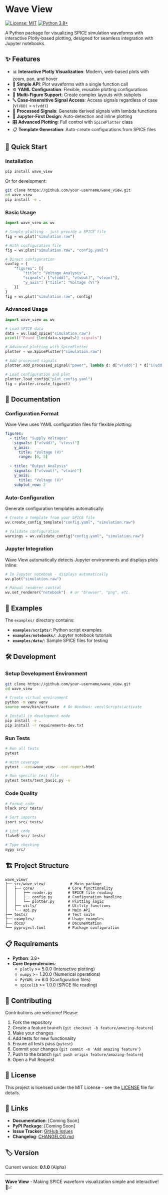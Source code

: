 # Wave View

[![License: MIT](https://img.shields.io/badge/License-MIT-yellow.svg)](https://opensource.org/licenses/MIT)
[![Python 3.8+](https://img.shields.io/badge/python-3.8+-blue.svg)](https://www.python.org/downloads/)

A Python package for visualizing SPICE simulation waveforms with interactive Plotly-based plotting, designed for seamless integration with Jupyter notebooks.

## ✨ Features

- 📊 **Interactive Plotly Visualization**: Modern, web-based plots with zoom, pan, and hover
- 🔧 **Simple API**: Plot waveforms with a single function call
- ⚙️ **YAML Configuration**: Flexible, reusable plotting configurations
- 📏 **Multi-Figure Support**: Create complex layouts with subplots
- 🔤 **Case-Insensitive Signal Access**: Access signals regardless of case (`V(VDD)` = `v(vdd)`)
- 🧮 **Processed Signals**: Generate derived signals with lambda functions
- 📓 **Jupyter-First Design**: Auto-detection and inline plotting
- 🎛️ **Advanced Plotting**: Full control with `SpicePlotter` class
- 📋 **Template Generation**: Auto-create configurations from SPICE files

## 🚀 Quick Start

### Installation

```bash
pip install wave_view
```

Or for development:
```bash
git clone https://github.com/your-username/wave_view.git
cd wave_view
pip install -e .
```

### Basic Usage

```python
import wave_view as wv

# Simple plotting - just provide a SPICE file
fig = wv.plot("simulation.raw")

# With configuration file
fig = wv.plot("simulation.raw", "config.yaml")

# Direct configuration
config = {
    "figures": [{
        "title": "Voltage Analysis",
        "signals": ["v(vdd)", "v(vout)", "v(vin)"],
        "y_axis": {"title": "Voltage (V)"}
    }]
}
fig = wv.plot("simulation.raw", config)
```

### Advanced Usage

```python
import wave_view as wv

# Load SPICE data
data = wv.load_spice("simulation.raw")
print(f"Found {len(data.signals)} signals")

# Advanced plotting with SpicePlotter
plotter = wv.SpicePlotter("simulation.raw")

# Add processed signals
plotter.add_processed_signal("power", lambda d: d["v(vdd)"] * d["i(vdd)"])

# Load configuration and plot
plotter.load_config("plot_config.yaml")
fig = plotter.create_figure()
```

## 📖 Documentation

### Configuration Format

Wave View uses YAML configuration files for flexible plotting:

```yaml
figures:
  - title: "Supply Voltages"
    signals: ["v(vdd)", "v(vss)"]
    y_axis:
      title: "Voltage (V)"
      range: [0, 5]
    
  - title: "Output Analysis"
    signals: ["v(vout)", "v(vin)"]
    y_axis:
      title: "Voltage (V)"
    subplot_row: 2
```

### Auto-Configuration

Generate configuration templates automatically:

```python
# Create a template from your SPICE file
wv.create_config_template("config.yaml", "simulation.raw")

# Validate configuration
warnings = wv.validate_config("config.yaml", "simulation.raw")
```

### Jupyter Integration

Wave View automatically detects Jupyter environments and displays plots inline:

```python
# In Jupyter notebook - displays automatically
wv.plot("simulation.raw")

# Manual renderer control
wv.set_renderer("notebook")  # or "browser", "png", etc.
```

## 📁 Examples

The `examples/` directory contains:

- **`examples/scripts/`**: Python script examples
- **`examples/notebooks/`**: Jupyter notebook tutorials  
- **`examples/data/`**: Sample SPICE files for testing

## 🛠️ Development

### Setup Development Environment

```bash
git clone https://github.com/your-username/wave_view.git
cd wave_view

# Create virtual environment
python -m venv venv
source venv/bin/activate  # On Windows: venv\Scripts\activate

# Install in development mode
pip install -e .
pip install -r requirements-dev.txt
```

### Run Tests

```bash
# Run all tests
pytest

# With coverage
pytest --cov=wave_view --cov-report=html

# Run specific test file
pytest tests/test_basic.py -v
```

### Code Quality

```bash
# Format code
black src/ tests/

# Sort imports
isort src/ tests/

# Lint code
flake8 src/ tests/

# Type checking
mypy src/
```

## 🏗️ Project Structure

```
wave_view/
├── src/wave_view/           # Main package
│   ├── core/               # Core functionality
│   │   ├── reader.py       # SPICE file reading
│   │   ├── config.py       # Configuration handling
│   │   └── plotter.py      # Plotting logic
│   ├── utils/              # Utility functions
│   └── api.py              # Main API
├── tests/                  # Test suite
├── examples/               # Usage examples
├── docs/                   # Documentation
└── pyproject.toml          # Package configuration
```

## 📋 Requirements

- **Python**: 3.8+
- **Core Dependencies**:
  - `plotly` >= 5.0.0 (Interactive plotting)
  - `numpy` >= 1.20.0 (Numerical operations)
  - `PyYAML` >= 6.0 (Configuration files)
  - `spicelib` >= 1.0.0 (SPICE file reading)

## 🤝 Contributing

Contributions are welcome! Please:

1. Fork the repository
2. Create a feature branch (`git checkout -b feature/amazing-feature`)
3. Make your changes
4. Add tests for new functionality
5. Ensure all tests pass (`pytest`)
6. Commit your changes (`git commit -m 'Add amazing feature'`)
7. Push to the branch (`git push origin feature/amazing-feature`)
8. Open a Pull Request

## 📜 License

This project is licensed under the MIT License - see the [LICENSE](LICENSE) file for details.

## 🔗 Links

- **Documentation**: [Coming Soon]
- **PyPI Package**: [Coming Soon]  
- **Issue Tracker**: [GitHub Issues](https://github.com/your-username/wave_view/issues)
- **Changelog**: [CHANGELOG.md](CHANGELOG.md)

## 🏷️ Version

Current version: **0.1.0** (Alpha)

---

**Wave View** - Making SPICE waveform visualization simple and interactive! 🌊📈 